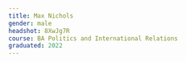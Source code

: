 ```yaml
---
title: Max Nichols
gender: male
headshot: 8XwJg7R
course: BA Politics and International Relations
graduated: 2022
---
```

